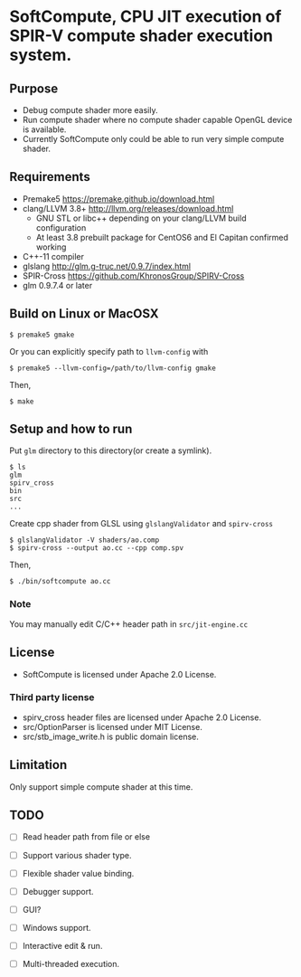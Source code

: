 # SoftCompute, CPU JIT execution of SPIR-V compute shader execution system.

## Purpose

* Debug compute shader more easily.
* Run compute shader where no compute shader capable OpenGL device is available.
* Currently SoftCompute only could be able to run very simple compute shader.

## Requirements

* Premake5 https://premake.github.io/download.html
* clang/LLVM 3.8+ http://llvm.org/releases/download.html
  * GNU STL or libc++ depending on your clang/LLVM build configuration
  * At least 3.8 prebuilt package for CentOS6 and El Capitan confirmed working
* C++-11 compiler
* glslang http://glm.g-truc.net/0.9.7/index.html
* SPIR-Cross https://github.com/KhronosGroup/SPIRV-Cross
* glm 0.9.7.4 or later


## Build on Linux or MacOSX

    $ premake5 gmake

Or you can explicitly specify path to `llvm-config` with

    $ premake5 --llvm-config=/path/to/llvm-config gmake

Then,

    $ make

## Setup and how to run

Put `glm` directory to this directory(or create a symlink).

    $ ls
    glm
    spirv_cross
    bin
    src
    ... 

Create cpp shader from GLSL using `glslangValidator` and `spirv-cross`

    $ glslangValidator -V shaders/ao.comp
    $ spirv-cross --output ao.cc --cpp comp.spv

Then,

    $ ./bin/softcompute ao.cc

### Note

You may manually edit C/C++ header path in `src/jit-engine.cc`

## License

* SoftCompute is licensed under Apache 2.0 License.

### Third party license

* spirv_cross header files are licensed under Apache 2.0 License.
* src/OptionParser is licensed under MIT License.
* src/stb_image_write.h is public domain license.


## Limitation

Only support simple compute shader at this time.

## TODO

* [ ] Read header path from file or else
* [ ] Support various shader type.
* [ ] Flexible shader value binding.
* [ ] Debugger support.
* [ ] GUI?
* [ ] Windows support.
* [ ] Interactive edit & run.
* [ ] Multi-threaded execution.

